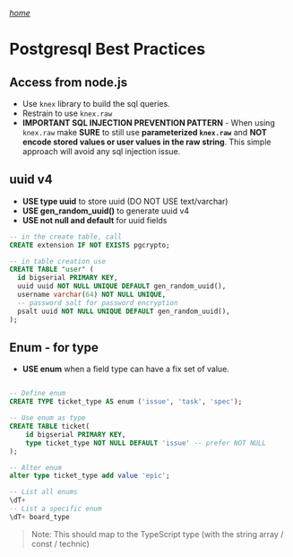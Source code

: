 _[home](../README.md)_

# Postgresql Best Practices 

## Access from node.js

- Use `knex` library to build the sql queries.
- Restrain to use `knex.raw`
- **IMPORTANT SQL INJECTION PREVENTION PATTERN** - When using `knex.raw` make **SURE** to still use **parameterized `knex.raw`** and **NOT encode stored values or user values in the raw string**. This simple approach will avoid any sql injection issue. 


## uuid v4

- **USE type uuid** to store uuid (DO NOT USE text/varchar)
- **USE gen_random_uuid()** to generate uuid v4
- **USE not null and default** for uuid fields

```sql
-- in the create table, call 
CREATE extension IF NOT EXISTS pgcrypto;

-- in table creation use 
CREATE TABLE "user" (
  id bigserial PRIMARY KEY,
  uuid uuid NOT NULL UNIQUE DEFAULT gen_random_uuid(),
  username varchar(64) NOT NULL UNIQUE,
  -- password salt for password encryption
  psalt uuid NOT NULL UNIQUE DEFAULT gen_random_uuid(),
);
```

## Enum - for type

- **USE enum** when a field type can have a fix set of value. 

```sql

-- Define enum
CREATE TYPE ticket_type AS enum ('issue', 'task', 'spec');

-- Use enum as type
CREATE TABLE ticket(
	id bigserial PRIMARY KEY,
	type ticket_type NOT NULL DEFAULT 'issue' -- prefer NOT NULL
);

-- Alter enum
alter type ticket_type add value 'epic';

-- List all enums
\dT+
-- List a specific enum
\dT+ board_type
```

> Note: This should map to the TypeScript type (with the string array / const / technic)

